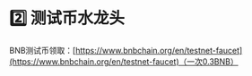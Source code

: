 # 2️⃣ 测试币水龙头

BNB测试币领取：[https://www.bnbchain.org/en/testnet-faucet](https://www.bnbchain.org/en/testnet-faucet)（一次0.3BNB）

